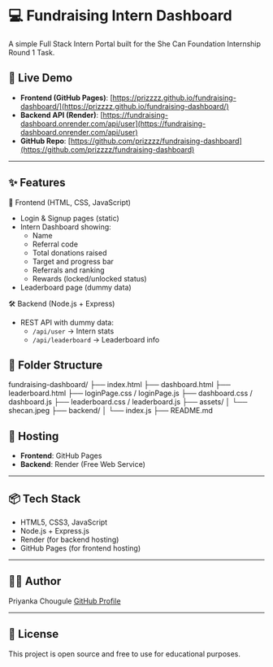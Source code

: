 # 💻 Fundraising Intern Dashboard

A simple Full Stack Intern Portal built for the She Can Foundation Internship Round 1 Task.


## 🔗 Live Demo

- **Frontend (GitHub Pages)**: [https://prizzzz.github.io/fundraising-dashboard/](https://prizzzz.github.io/fundraising-dashboard/)
- **Backend API (Render)**: [https://fundraising-dashboard.onrender.com/api/user](https://fundraising-dashboard.onrender.com/api/user)
- **GitHub Repo**: [https://github.com/prizzzz/fundraising-dashboard](https://github.com/prizzzz/fundraising-dashboard)

---

## ✨ Features

🔐 Frontend (HTML, CSS, JavaScript)
- Login & Signup pages (static)
- Intern Dashboard showing:
  - Name
  - Referral code
  - Total donations raised
  - Target and progress bar
  - Referrals and ranking
  - Rewards (locked/unlocked status)
- Leaderboard page (dummy data)

🛠️ Backend (Node.js + Express)
- REST API with dummy data:
  - `/api/user` → Intern stats
  - `/api/leaderboard` → Leaderboard info


## 📂 Folder Structure

fundraising-dashboard/
├── index.html
├── dashboard.html
├── leaderboard.html
├── loginPage.css / loginPage.js
├── dashboard.css / dashboard.js
├── leaderboard.css / leaderboard.js
├── assets/
│ └── shecan.jpeg
├── backend/
│ └── index.js
├── README.md


## 🚀 Hosting

- **Frontend**: GitHub Pages
- **Backend**: Render (Free Web Service)

---

## 📦 Tech Stack

- HTML5, CSS3, JavaScript
- Node.js + Express.js
- Render (for backend hosting)
- GitHub Pages (for frontend hosting)

---

## 🙋‍♀️ Author
Priyanka Chougule
[GitHub Profile](https://github.com/prizzzz)

---

## 📝 License
This project is open source and free to use for educational purposes.
